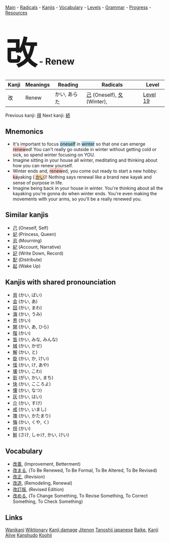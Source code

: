 <style> bigfont {font-size: 100px}</style>
[Main](../README.md) -
[Radicals](../radicals.md) -
[Kanjis](../kanjis.md) -
[Vocabulary](../vocabulary.md) -
[Levels](../levels.md) -
[Grammar](../grammar.md) - 
[Progress](../progress.md) -
[Resources](../resources.md)
# <bigfont> 改</bigfont> - Renew 

| Kanji | Meanings | Reading | Radicals | Level |
| --- | --- | --- | --- | --- |
| 改 | Renew | かい, あらた | [己](../radicals/己.md) (Oneself), [夂](../radicals/夂.md) (Winter),  | [Level 19](../levels/wk_level19.md) |

Previous kanji: [得](得.md) Next kanji: [続](続.md) 

## Mnemonics
 * It's important to focus <span style="background-color:#ADD8E6"> oneself</span> in <span style="background-color:#ADD8E6"> winter</span> so that one can emerge <span style="background-color:#ffcccb"> renew</span>ed! You can't really go outside in winter without getting cold or sick, so spend winter focusing on YOU.
* Imagine sitting in your house all winter, meditating and thinking about how you can renew yourself.
* Winter ends and, <span style="background-color:#ffcccb"> renew</span>ed, you come out ready to start a new hobby: <span style="background-color:#ffcccb"> ka</span>yaking (<span style="background-color:#fed8b1"> [かい](https://jisho.org/search/かい)</span>)! Nothing says renewal like a brand new kayak and sense of purpose in life.
* Imagine being back in your house in winter. You're thinking about all the kayaking you're gonna do when winter ends. You're even making the movements with your arms, so you'll be a really renewed you.


## Similar kanjis
 * [己](己.md) (Oneself, Self)
* [妃](妃.md) (Princess, Queen)
* [忌](忌.md) (Mourning)
* [紀](紀.md) (Account, Narrative)
* [記](記.md) (Write Down, Record)
* [配](配.md) (Distribute)
* [起](起.md) (Wake Up)



## Kanjis with shared pronounciation
 * [貝](貝.md) (かい, ばい)
* [会](会.md) (かい, あ)
* [回](回.md) (かい, まわ)
* [海](海.md) (かい, うみ)
* [界](界.md) (かい)
* [開](開.md) (かい, あ, ひら)
* [階](階.md) (かい)
* [皆](皆.md) (かい, みな, みんな)
* [械](械.md) (かい, かせ)
* [解](解.md) (かい, と)
* [掛](掛.md) (かい, か, けい)
* [怪](怪.md) (かい, け, あや)
* [壊](壊.md) (かい, こわ)
* [街](街.md) (がい, かい, まち)
* [快](快.md) (かい, こころよ)
* [懐](懐.md) (かい, なつ)
* [灰](灰.md) (かい, はい)
* [介](介.md) (かい, すけ)
* [戒](戒.md) (かい, いまし)
* [塊](塊.md) (かい, かたまり)
* [悔](悔.md) (かい, くや, く)
* [拐](拐.md) (かい)
* [鮭](鮭.md) (さけ, しゃけ, かい, けい)



## Vocabulary
 * [改善](../vocabulary/改.md), (Improvement, Betterment)
* [改まる](../vocabulary/改.md), (To Be Renewed, To Be Formal, To Be Altered, To Be Revised)
* [改正](../vocabulary/改.md), (Revision)
* [改造](../vocabulary/改.md), (Remodeling, Renewal)
* [改訂版](../vocabulary/改.md), (Revised Edition)
* [改める](../vocabulary/改.md), (To Change Something, To Revise Something, To Correct Something, To Check Something)




## Links 


[Wanikani](https://www.wanikani.com/kanji/改)
[Wiktionary](https://en.wiktionary.org/wiki/改)
[Kanji damage](http://www.kanjidamage.com/kanji/search?utf8=✓&q=改)
[Jitenon](https://jitenon.com/kanji/改)
[Tanoshii japanese](https://www.tanoshiijapanese.com/dictionary/kanji.cfm?k=改)
[Baike](https://baike.baidu.com/item/改),
[Kanji Alive](https://app.kanjialive.com/改)
[Kanshudo](https://www.kanshudo.com/searchmn?q=改)
[Koohii](https://kanji.koohii.com/study/kanji/改)
